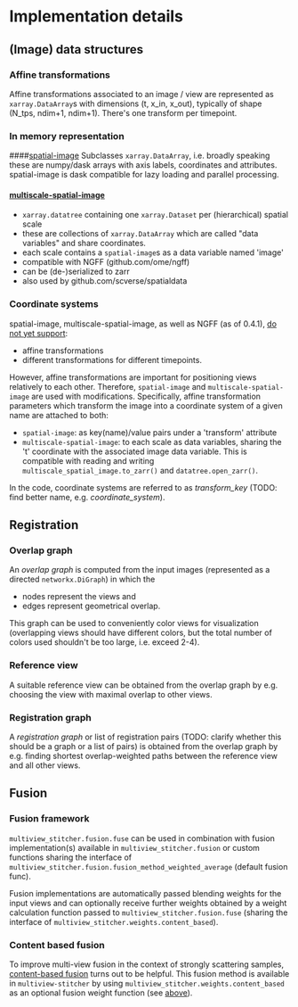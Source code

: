 # Implementation details

## (Image) data structures

### Affine transformations

Affine transformations associated to an image / view are represented as `xarray.DataArray`s with dimensions (t, x_in, x_out), typically of shape (N_tps, ndim+1, ndim+1). There's one transform per timepoint.

### In memory representation

####[spatial-image](https://github.com/spatial-image/spatial-image)
Subclasses `xarray.DataArray`, i.e. broadly speaking these are numpy/dask arrays with axis labels, coordinates and attributes. spatial-image is dask compatible for lazy loading and parallel processing.

#### [multiscale-spatial-image](https://github.com/spatial-image/multiscale-spatial-image)
  - `xarray.datatree` containing one `xarray.Dataset` per (hierarchical) spatial scale
  -  these are collections of `xarray.DataArray` which are called "data variables" and share coordinates.
  - each scale contains a `spatial-image`s as a data variable named 'image'
  - compatible with NGFF (github.com/ome/ngff)
  - can be (de-)serialized to zarr
  - also used by github.com/scverse/spatialdata

### Coordinate systems

spatial-image, multiscale-spatial-image, as well as NGFF (as of 0.4.1), [do not yet support](https://github.com/ome/ngff/issues/94#issuecomment-1656309977):

- affine transformations
- different transformations for different timepoints.

However, affine transformations are important for positioning views relatively to each other. Therefore, `spatial-image` and `multiscale-spatial-image` are used with modifications. Specifically, affine transformation parameters which transform the image into a coordinate system of a given name are attached to both:
- `spatial-image`: as key(name)/value pairs under a 'transform' attribute
- `multiscale-spatial-image`: to each scale as data variables, sharing the 't' coordinate with the associated image data variable. This is compatible with reading and writing `multiscale_spatial_image.to_zarr()` and `datatree.open_zarr()`.

In the code, coordinate systems are referred to as *transform_key* (TODO: find better name, e.g. *coordinate_system*).


## Registration

### Overlap graph
An *overlap graph* is computed from the input images (represented as a directed `networkx.DiGraph`) in which the
- nodes represent the views and
- edges represent geometrical overlap.

This graph can be used to conveniently color views for visualization (overlapping views should have different colors, but the total number of colors used shouldn't be too large, i.e. exceed 2-4).

### Reference view

A suitable reference view can be obtained from the overlap graph by e.g. choosing the view with maximal overlap to other views.

### Registration graph

A *registration graph* or list of registration pairs (TODO: clarify whether this should be a graph or a list of pairs) is obtained from the overlap graph by e.g. finding shortest overlap-weighted paths between the reference view and all other views.


## Fusion

### Fusion framework

`multiview_stitcher.fusion.fuse` can be used in combination with fusion implementation(s) available in `multiview_stitcher.fusion` or custom functions sharing the interface of `multiview_stitcher.fusion.fusion_method_weighted_average` (default fusion func).

Fusion implementations are automatically passed blending weights for the input views and can optionally receive further weights obtained by a weight calculation function passed to `multiview_stitcher.fusion.fuse` (sharing the interface of `multiview_stitcher.weights.content_based`).

### Content based fusion

To improve multi-view fusion in the context of strongly scattering samples, [content-based fusion](https://preibischlab.mdc-berlin.de/assets/spim_congeal_2008.pdf) turns out to be helpful. This fusion method is available in `multiview-stitcher` by using `multiview_stitcher.weights.content_based` as an optional fusion weight function (see [above](###Fusion-framework)).
